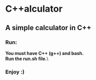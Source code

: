 # C++alculator
## A simple calculator in C++
### Run:
**You must have C++ (g++) and bash.\
Run the run.sh file.**\
### Enjoy :)
